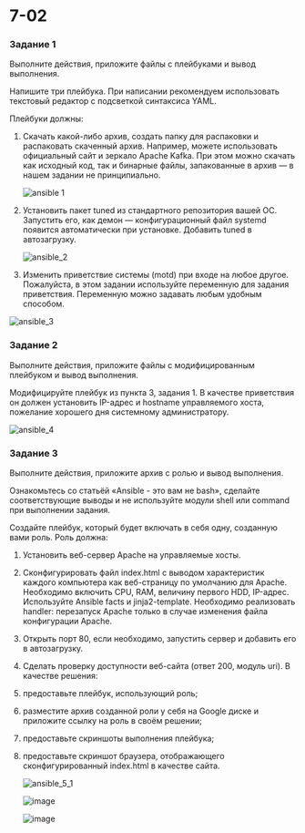 # 7-02

### Задание 1
Выполните действия, приложите файлы с плейбуками и вывод выполнения.

Напишите три плейбука. При написании рекомендуем использовать текстовый редактор с подсветкой синтаксиса YAML.

Плейбуки должны:

1. Скачать какой-либо архив, создать папку для распаковки и распаковать скаченный архив. Например, можете использовать официальный сайт и зеркало Apache Kafka. При этом можно скачать как исходный код, так и бинарные файлы, запакованные в архив — в нашем задании не принципиально.

   ![ansible 1](https://github.com/AnastasiyaEvsseva/7-02/assets/151757353/6c92980b-46fb-4866-8964-14c84acd2287)
   

3. Установить пакет tuned из стандартного репозитория вашей ОС. Запустить его, как демон — конфигурационный файл systemd появится автоматически при установке. Добавить tuned в автозагрузку.

   ![ansible_2](https://github.com/AnastasiyaEvsseva/7-02/assets/151757353/29f7827b-7554-4fcd-9970-10e2a574cb99)

5. Изменить приветствие системы (motd) при входе на любое другое. Пожалуйста, в этом задании используйте переменную для задания приветствия. Переменную можно задавать любым удобным способом.

![ansible_3](https://github.com/AnastasiyaEvsseva/7-02/assets/151757353/90564f9d-b2f7-4aa6-bfb9-c2a876525951)


### Задание 2
Выполните действия, приложите файлы с модифицированным плейбуком и вывод выполнения.

Модифицируйте плейбук из пункта 3, задания 1. В качестве приветствия он должен установить IP-адрес и hostname управляемого хоста, пожелание хорошего дня системному администратору.

![ansible_4](https://github.com/AnastasiyaEvsseva/7-02/assets/151757353/1eedc384-4b14-4ae0-947b-1de0b6b708ea)


### Задание 3
Выполните действия, приложите архив с ролью и вывод выполнения.

Ознакомьтесь со статьёй «Ansible - это вам не bash», сделайте соответствующие выводы и не используйте модули shell или command при выполнении задания.

Создайте плейбук, который будет включать в себя одну, созданную вами роль. Роль должна:

1. Установить веб-сервер Apache на управляемые хосты.
2. Сконфигурировать файл index.html c выводом характеристик каждого компьютера как веб-страницу по умолчанию для Apache. Необходимо включить CPU, RAM, величину первого HDD, IP-адрес. Используйте Ansible facts и jinja2-template. Необходимо реализовать handler: перезапуск Apache только в случае изменения файла конфигурации Apache.
3. Открыть порт 80, если необходимо, запустить сервер и добавить его в автозагрузку.
4. Сделать проверку доступности веб-сайта (ответ 200, модуль uri).
В качестве решения:

1. предоставьте плейбук, использующий роль;
2. разместите архив созданной роли у себя на Google диске и приложите ссылку на роль в своём решении;
3. предоставьте скриншоты выполнения плейбука;
4. предоставьте скриншот браузера, отображающего сконфигурированный index.html в качестве сайта.

   ![ansible_5_1](https://github.com/AnastasiyaEvsseva/7-02/assets/151757353/f38faad5-5ac7-4458-bedd-794d9a1c5686)

   ![image](https://github.com/AnastasiyaEvsseva/7-02/assets/151757353/33f56c40-4d71-4fca-b5dc-264a588e1805)

   ![image](https://github.com/AnastasiyaEvsseva/7-02/assets/151757353/9ce16eb1-9b60-49a9-9897-eecfe84277ef)



